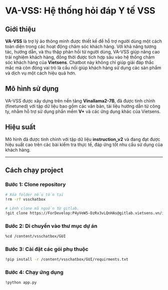 # VA-VSS: Hệ thống hỏi đáp Y tế VSS

## Giới thiệu

**VA-VSS** là trợ lý ảo thông minh được thiết kế để hỗ trợ người dùng một cách toàn diện trong các hoạt động chăm sóc khách hàng. Với khả năng tương tác, hướng dẫn, và thu thập phản hồi từ người dùng, VA-VSS giúp nâng cao trải nghiệm khách hàng, đồng thời được tích hợp sâu vào hệ thống chăm sóc khách hàng của **Vietsens**. Chatbot này không chỉ giúp giải đáp thắc mắc mà còn đóng vai trò là cầu nối giúp khách hàng sử dụng các sản phẩm và dịch vụ một cách hiệu quả hơn.

## Mô hình sử dụng

VA-VSS được xây dựng trên nền tảng **Vinallama2-7B**, đã được tinh chỉnh (finetuned) với tập dữ liệu bao gồm các văn bản, tài liệu hướng dẫn từ công ty, nhằm hỗ trợ sử dụng phần mềm **V+** và các ứng dụng khác của Vietsens.

## Hiệu suất

Mô hình đã được tinh chỉnh với tập dữ liệu **instruction_v2** và đang đạt được hiệu suất cao trên các bài kiểm tra thực tế, đáp ứng tốt nhu cầu sử dụng của khách hàng.

---

## Cách chạy project

### Bước 1: Clone repository

```bash
# Xóa folder nếu tồn tại
!rm -rf vsschatbox

# Lệnh clone mã nguồn từ gitlab.
!git clone https://ForDevelop:P4yVeW5-DzRx3vLQnHAs@gitlab.vietsens.vn/ivt-dev/vsschatbox.git
```

### Bước 2: Di chuyển vào thư mục dự án
``` bash
%cd /content/vsschatbox/GUI
```

### Bước 3: Cài đặt các gói phụ thuộc
``` bash
!pip install -r /content/vsschatbox/GUI/requirments.txt
```

### Bước 4: Chạy ứng dụng
``` bash
!python app.py
```
      
